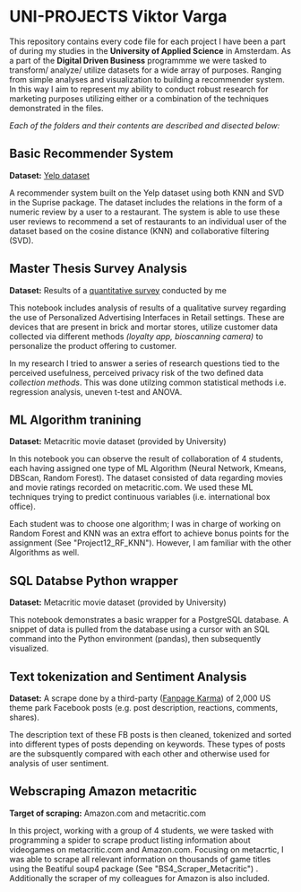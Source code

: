 # <b>UNI-PROJECTS</b> Viktor Varga 
This repository contains every code file for each project I have been a part of during my studies in the <b>University of Applied Science</b> in Amsterdam. 
As a part of the <b>Digital Driven Business</b> programmme we were tasked to transform/ analyze/ utilize datasets for a wide array of purposes. Ranging from simple analyses and visualization to building a recommender system. 
In this way I aim to represent my ability to conduct robust research for marketing purposes utilizing either or a combination of the techniques demonstrated in the files.

<i>Each of the folders and their contents are described and disected below:</i>

## Basic Recommender System

<b>Dataset:</b> [Yelp dataset](https://www.kaggle.com/datasets/yelp-dataset/yelp-dataset)

A recommender system built on the Yelp dataset using both KNN and SVD in the Suprise package. The dataset includes the relations in the form of a numeric review by a user to a restaurant.
The system is able to use these user reviews to recommend a set of restaurants to an individual user of the dataset based on the cosine distance (KNN) and collaborative filtering (SVD).  

## Master Thesis Survey Analysis

<b> Dataset:</b> Results of a [quantitative survey](https://www.linkedin.com/feed/update/urn:li:activity:7097200463053246466/) conducted by me

This notebook includes analysis of results of a qualitative survey regarding the use of Personalized Advertising Interfaces in Retail settings. 
These are devices that are present in brick and mortar stores, utilize customer data collected via different methods <i>(loyalty app, bioscanning camera)</i> to personalize the product offering to customer.

In my research I tried to answer a series of research questions tied to the perceived usefulness, perceived privacy risk of the two defined data <i>collection methods</i>. This was done utilzing common statistical methods i.e. regression analysis, uneven t-test and ANOVA.

## ML Algorithm tranining

<b> Dataset:</b> Metacritic movie dataset (provided by University)

In this notebook you can observe the result of collaboration of 4 students, each having assigned one type of ML Algorithm (Neural Network, Kmeans, DBScan, Random Forest). The dataset consisted of data regarding movies and movie ratings recorded on metacritic.com. We used these ML techniques trying to predict continuous variables (i.e. international box office). 

Each student was to choose one algorithm; I was in charge of working on Random Forest and KNN was an extra effort to achieve bonus points for the assignment (See "Project12_RF_KNN"). 
However, I am familiar with the other Algorithms as well.

## SQL Databse Python wrapper

<b> Dataset:</b> Metacritic movie dataset (provided by University)

This notebook demonstrates a basic wrapper for a PostgreSQL database. A snippet of data is pulled from the database using a cursor with an SQL command into the Python environment (pandas), then subsequently visualized. 

## Text tokenization and Sentiment Analysis

<b> Dataset:</b> A scrape done by a third-party ([Fanpage Karma](https://www.fanpagekarma.com/)) of 2,000 US theme park Facebook posts (e.g. post description, reactions, comments, shares).

The description text of these FB posts is then cleaned, tokenized and sorted into different types of posts depending on keywords. These types of posts are the subsquently compared with each other and otherwise used for analysis of user sentiment.

## Webscraping Amazon metacritic

<b> Target of scraping:</b> Amazon.com and metacritic.com

In this project, working with a group of 4 students, we were tasked with programming a spider to scrape product listing information about videogames on metacritic.com and Amazon.com. Focusing on metacrtic, I was able to scrape all relevant information on thousands of game titles using the Beatiful soup4 package (See "BS4_Scraper_Metacritic") . Additionally the scraper of my colleagues for Amazon is also included.
